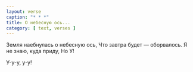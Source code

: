 ```yaml
---
layout: verse
caption: "* * *"
title: О небесную ось...
category: [ text, verses ]
---
```

Земля наебнулась о небесную ось,
Что завтра будет — оборвалось.
Я не знаю, куда приду,
Но У!

У-у-у, у-у!
